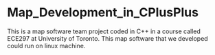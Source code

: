 # Map_Development_in_CPlusPlus

This is a map software team project coded in C++ in a course called ECE297 at University of Toronto. This map software that we developed could run on linux machine.
